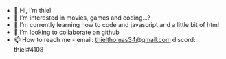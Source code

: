 - 👋 Hi, I’m thiel
- 👀 I’m interested in movies, games and coding...?
- 🌱 I’m currently learning how to code and javascript and a little bit of html
- 💞️ I’m looking to collaborate on github
- 📫 How to reach me - email: thielthomas34@gmail.com discord: thiel#4108

<!---
Thiel4us/Thiel4us is a ✨ special ✨ repository because its `README.md` (this file) appears on your GitHub profile.
You can click the Preview link to take a look at your changes.
--->
